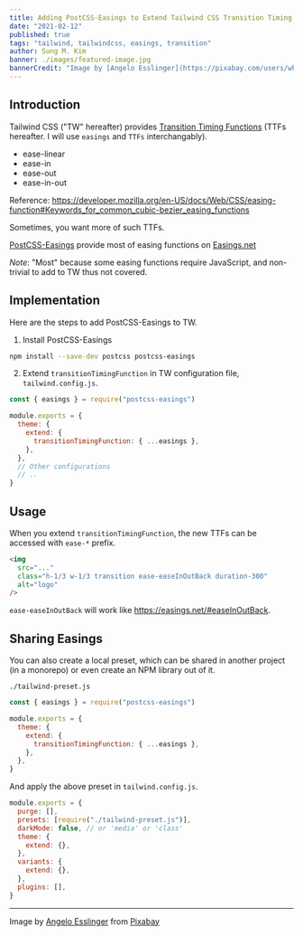 ```yaml
---
title: Adding PostCSS-Easings to Extend Tailwind CSS Transition Timing Functions
date: "2021-02-12"
published: true
tags: "tailwind, tailwindcss, easings, transition"
author: Sung M. Kim
banner: ./images/featured-image.jpg
bannerCredit: "Image by [Angelo Esslinger](https://pixabay.com/users/whitesession-4645995/?utm_source=link-attribution&amp;utm_medium=referral&amp;utm_campaign=image&amp;utm_content=2717431) from [Pixabay](https://pixabay.com/?utm_source=link-attribution&amp;utm_medium=referral&amp;utm_campaign=image&amp;utm_content=2717431)"
---
```


## Introduction

Tailwind CSS ("TW" hereafter) provides [Transition Timing Functions](https://tailwindcss.com/docs/transition-timing-function) (TTFs hereafter. I will use `easings` and `TTFs` interchangably).

- ease-linear
- ease-in
- ease-out
- ease-in-out

Reference: https://developer.mozilla.org/en-US/docs/Web/CSS/easing-function#Keywords_for_common_cubic-bezier_easing_functions

Sometimes, you want more of such TTFs.

[PostCSS-Easings](https://github.com/postcss/postcss-easings) provide most of easing functions on [Easings.net](https://easings.net/)

_Note_: "Most" because some easing functions require JavaScript, and non-trivial to add to TW thus not covered.

## Implementation

Here are the steps to add PostCSS-Easings to TW.

1. Install PostCSS-Easings

```bash
npm install --save-dev postcss postcss-easings
```

2. Extend `transitionTimingFunction` in TW configuration file, `tailwind.config.js`.

```js
const { easings } = require("postcss-easings")

module.exports = {
  theme: {
    extend: {
      transitionTimingFunction: { ...easings },
    },
  },
  // Other configurations
  // ..
}
```

## Usage

When you extend `transitionTimingFunction`, the new TTFs can be accessed with `ease-*` prefix.

```html
<img
  src="..."
  class="h-1/3 w-1/3 transition ease-easeInOutBack duration-300"
  alt="logo"
/>
```

`ease-easeInOutBack` will work like https://easings.net/#easeInOutBack.

## Sharing Easings

You can also create a local preset, which can be shared in another project (in a monorepo) or even create an NPM library out of it.

`./tailwind-preset.js`

```js
const { easings } = require("postcss-easings")

module.exports = {
  theme: {
    extend: {
      transitionTimingFunction: { ...easings },
    },
  },
}
```

And apply the above preset in `tailwind.config.js`.

```js
module.exports = {
  purge: [],
  presets: [require("./tailwind-preset.js")],
  darkMode: false, // or 'media' or 'class'
  theme: {
    extend: {},
  },
  variants: {
    extend: {},
  },
  plugins: [],
}
```

---

Image by <a href="https://pixabay.com/users/whitesession-4645995/?utm_source=link-attribution&amp;utm_medium=referral&amp;utm_campaign=image&amp;utm_content=2717431">Angelo Esslinger</a> from <a href="https://pixabay.com/?utm_source=link-attribution&amp;utm_medium=referral&amp;utm_campaign=image&amp;utm_content=2717431">Pixabay</a>
